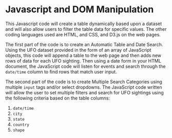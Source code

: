 # Javascript and DOM Manipulation

This Javascript code will create a table dynamically based upon a dataset and will also allow users to filter the table data for specific values. The other coding languages used are HTML, and CSS, and D3.js on the web pages. 

The first part of the code is to create an Automatic Table and Date Search. Using the UFO dataset provided in the form of an array of JavaScript objects, this code will append a table to the web page and then adds new rows of data for each UFO sighting. Then using a date form in your HTML document, the JavaScript code will listen for events and search through the `date/time` column to find rows that match user input.

The second part of the code is to create Multiple Search Categories using multiple `input` tags and/or select dropdowns. The JavaScript code written will allow the user to set multiple filters and search for UFO sightings using the following criteria based on the table columns:

  1. `date/time`
  2. `city`
  3. `state`
  4. `country`
  5. `shape`
